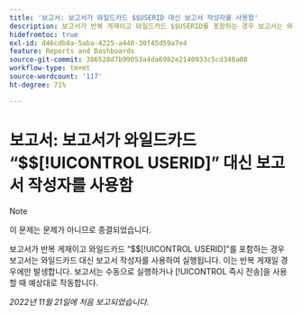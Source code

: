 ```yaml
---
title: '보고서: 보고서가 와일드카드 $$USERID 대신 보고서 작성자를 사용함'
description: 보고서가 반복 게재이고 와일드카드 $$USERID를 포함하는 경우 보고서는 와일드카드 대신 보고서 작성자를 사용하여 실행됩니다. 이는 반복 게재일 경우에만 발생합니다. 보고서는 수동으로 실행하거나 즉시 전송을 사용할 때 예상대로 작동합니다.
hidefromtoc: true
exl-id: d46cdb4a-5aba-4225-a440-30f45d59a7e4
feature: Reports and Dashboards
source-git-commit: 386528d7b99053a4da6982e2140933c5cd348a08
workflow-type: tm+mt
source-wordcount: '117'
ht-degree: 71%

---
```


# 보고서: 보고서가 와일드카드 “$$[!UICONTROL USERID]” 대신 보고서 작성자를 사용함

>[!NOTE]
>
>이 문제는 문제가 아니므로 종결되었습니다.

보고서가 반복 게재이고 와일드카드 “$$[!UICONTROL USERID]”를 포함하는 경우 보고서는 와일드카드 대신 보고서 작성자를 사용하여 실행됩니다. 이는 반복 게재일 경우에만 발생합니다. 보고서는 수동으로 실행하거나 [!UICONTROL 즉시 전송]을 사용할 때 예상대로 작동합니다.

_2022년 11월 21일에 처음 보고되었습니다._
